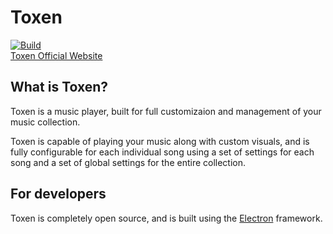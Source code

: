 # Toxen
[![Build](https://github.com/LucasionGS/Toxen3/actions/workflows/build.yml/badge.svg)](https://github.com/LucasionGS/Toxen3/actions/workflows/build.yml)  
[Toxen Official Website](https://toxen.net/)
## What is Toxen?
Toxen is a music player, built for full customizaion and management of your music collection.

Toxen is capable of playing your music along with custom visuals, and is fully configurable for each individual song using a set of settings for each song and a set of global settings for the entire collection.

## For developers
Toxen is completely open source, and is built using the [Electron](https://electron.atom.io/) framework.